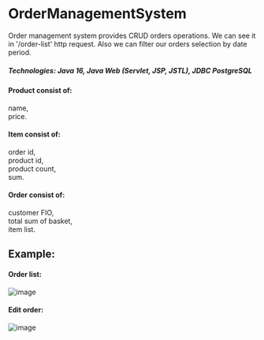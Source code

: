 # OrderManagementSystem
Order management system provides CRUD orders operations. We can see it in '/order-list' http request.
Also we can filter our orders selection by date period.  

##### Technologies: Java 16, Java Web (Servlet, JSP, JSTL), JDBC PostgreSQL

#### Product consist of:
name,  
price.

#### Item consist of:
order id,  
product id,  
product count,  
sum.

#### Order consist of:
customer FIO,  
total sum of basket,  
item list.  

## Example:


#### Order list:  
![image](https://user-images.githubusercontent.com/80060514/160915788-0006e5a0-46ff-48ff-9f8e-aea3d8ecd4a6.png)

#### Edit order:
![image](https://user-images.githubusercontent.com/80060514/160916180-3485de6b-ecee-42c0-b9b1-985b0a4a6a5f.png)
